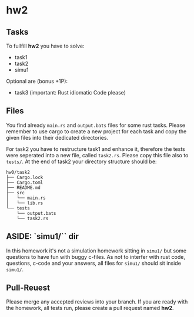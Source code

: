 # hw2

## Tasks
To fullfill **hw2** you have to solve:

- task1
- task2
- simu1

Optional are (bonus +1P):

- task3 (important: Rust idiomatic Code please)

## Files
You find already `main.rs` and `output.bats` files for some rust tasks. Please remember to use cargo to create a new project for each task and copy the given files into their dedicated directories.

For task2 you have to restructure task1 and enhance it, therefore the tests were seperated into a new file, called `task2.rs`. Please copy this file also to `tests/`. At the end of task2 your directory structure should be:

```
hw0/task2
├── Cargo.lock
├── Cargo.toml
├── README.md
├── src
│   └── main.rs
│   └── lib.rs
└── tests
    └── output.bats
    └── task2.rs
```


## ASIDE: `simu1/`` dir

In this homework it's not a simulation homework sitting in `simu1/` but some questions to have fun with buggy c-files. As not to interfer with rust code, questions, c-code and your answers, all files for `simu1/` should sit inside `simu1/`.

## Pull-Reuest

Please merge any accepted reviews into your branch. If you are ready with the homework, all tests run, please create a pull request named **hw2**.
